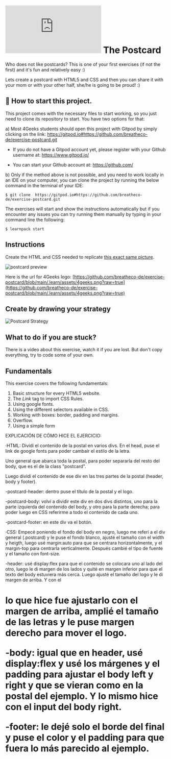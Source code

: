 # ![alt text](https://assets.breatheco.de/apis/img/images.php?blob&random&cat=icon&tags=breathecode,32)  The Postcard

Who does not like postcards? This is one of your first exercises (if not the first) and it's fun and relatively easy :)

Lets create a postcard with HTML5 and CSS and then you can share it with your mom or with your other half, she/he is going to be proud! :)

## 🌱  How to start this project.

This project comes with the necessary files to start working, so you just need to clone its repository to start. You have two options for that:

a) Most 4Geeks students should open this project with Gitpod by simply clicking on the link: https://gitpod.io#https://github.com/breatheco-de/exercise-postcard.git
	
+ If you do not have a Gitpod account yet, please register with your Github username at: https://www.gitpod.io/ 

+ You can start your Github account at:  https://github.com/
 
b) Only if the method above is not possible, and you need to work locally in an IDE on your computer, you can clone the project by running the below command in the terminal of your IDE: 

```
$ git clone  https://gitpod.io#https://github.com/breatheco-de/exercise-postcard.git 
```

The exercises will start and show the instructions automatically but if you encounter any issues you can try running them manually by typing in your command line the following:

```
$ learnpack start
```

## Instructions

Create the HTML and CSS needed to replicate [this exact same picture](https://raw.githubusercontent.com/breatheco-de/exercise-postcard/main/.learn/assets/preview.png).

![postcard preview](https://raw.githubusercontent.com/breatheco-de/exercise-postcard/main/.learn/assets/preview.png)

Here is the url for 4Geeks logo: [https://github.com/breatheco-de/exercise-postcard/blob/main/.learn/assets/4geeks.png?raw=true](https://github.com/breatheco-de/exercise-postcard/blob/main/.learn/assets/4geeks.png?raw=true)

## Create by drawing your strategy

![Postcard Strategy](https://github.com/breatheco-de/exercise-postcard/raw/main/.learn/assets/strategy.gif?raw=true)

## What to do if you are stuck?

There is a video about this exercise, watch it if you are lost. But don't copy everything, try to code some of your own.

## Fundamentals
This exercise covers the following fundamentals:
1. Basic structure for every HTML5 website.
2. The *Link* tag to import CSS Rules.
3. Using google fonts.
3. Using the different selectors available in CSS.
4. Working with boxes: border, padding and margins.
5. Overflow.
6. Using a simple form


EXPLICACIÓN DE CÓMO HICE EL EJERCICIO:

·HTML:
Dividí el contenido de la postal en varios divs.
En el head, puse el link de google fonts para poder cambair el estilo de la letra.

Uno general que abarca toda la postal, para poder separarla del resto del body, que es el de la class "postcard".

Luego dividí el contenido de ese div en las tres partes de la postal (header, body y footer).

-postcard-header: dentro puse el título de la postal y el logo.

-postcard-body: volví a dividir este div en dos divs distintos, uno para la parte izquierda del contenido del body, y otro para la parte derecha; para poder luego en CSS referirme a todo el contenido de cada uno. 

-postcard-footer: en este div va el botón.


·CSS:
Empecé poniendo el fondo del body en negro, luego me referí a el div general (.postcard) y le puse el fondo blanco, ajusté el tamaño con el width y heigth, luego usé margin:auto para que se centrara horizontalmente, y el margin-top para centrarla verticalmente. Después cambié el tipo de fuente y el tamaño con font-size.

-header: usé display:flex para que el contenido se colocara uno al lado del otro, luego le di margen de los lados y quité en margen inferior para que el texto del body estuviera más cerca.
Luego ajusté el tamaño del logo y le di margen de arriba. Y con el <h1> lo que hice fue ajustarlo con el margen de arriba, amplié el tamaño de las letras y le puse margen derecho para mover el logo.

-body: igual que en header, usé display:flex y usé los márgenes y el padding para ajustar el body left y right y que se vieran como en la postal del ejemplo. Y lo mismo hice con el input del body right.

-footer: le dejé solo el borde del final y puse el color y el padding para que fuera lo más parecido al ejemplo.





